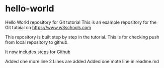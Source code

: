 # hello-world
Hello World repository for Git tutorial
This is an example repository for the Git tutoial on https://www.w3schools.com

This repository is built step by step in the tutorial.
This is for checking push from local repository to github.

It now includes steps for Github

Added one more line
2 Lines are added
Added one mote line in readme.md